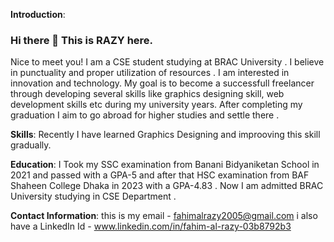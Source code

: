 **Introduction**:
### Hi there 👋 This is RAZY here.
 Nice to meet you!
I am a CSE student studying at BRAC University .
I believe in punctuality and proper utilization of resources .
I am interested in innovation and technology.
My goal is to become a successfull freelancer through developing several skills like graphics designing skill, web development skills etc during my university years. After completing my graduation I aim to go abroad for higher studies and settle there .

**Skills**:
Recently I have learned Graphics Designing and improoving this skill gradually.

**Education**:
I Took my SSC examination from Banani Bidyaniketan School in 2021 and passed with a GPA-5 and after that HSC examination from BAF Shaheen College Dhaka in 2023 with a GPA-4.83 . Now I am admitted BRAC University studying in CSE Department .

**Contact Information**:
this is my email - fahimalrazy2005@gmail.com 
i also have a LinkedIn Id - www.linkedin.com/in/fahim-al-razy-03b8792b3
<!--
**Fahim-Al-Razy/Fahim-Al-Razy** is a ✨ _special_ ✨ repository because its `README.md` (this file) appears on your GitHub profile.

Here are some ideas to get you started:

- 🔭 I’m currently working on ...
- 🌱 I’m currently learning ...
- 👯 I’m looking to collaborate on ...
- 🤔 I’m looking for help with ...
- 💬 Ask me about ...
- 📫 How to reach me: ...
- 😄 Pronouns: ...
- ⚡ Fun fact: ...
-->
